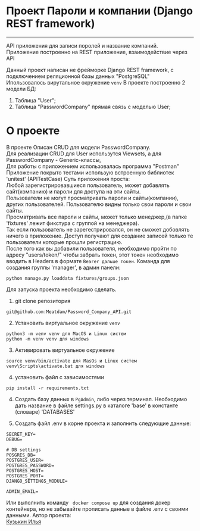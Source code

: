 # Проект Пароли и компании (Django REST framework)
________
API приложения для записи поролей и название компаний.<br>
Приложение построенно на REST приложение, взаимодействие через API 


Данный проект написан не фрейморке Django REST framework, с подключением реляционной базы данных "PostgreSQL"<br>
Ипользовалось вирутальное окружение ```venv```
В  проекте построенно 2 модели БД:
1. Таблица "User";
2. Таблица "PasswordCompany" прямая связь с моделью User;

# О проекте
В проекте Описан CRUD для модели PasswordCompany.<br> 
Для реализации CRUD для User использутся Viewsets, а для PasswordCompany - Generic-классы, <br>
Для работы с приложением использовалась программа "Postman"<br>
Приложение покрыто тестами использую встроенную библиотек 'unitest' (APITestCase)
Суть приложения проста:<br>
Любой зарегистрировавшиеся пользователь, может добавлять сайт(компанию) и пароли для доступа на эти сайты.<br>
Пользователи не могут просматривать пароли и сайты(компании), других пользователей. Пользователю видны только свои пароли и свои сайты.<br>
Просматривать все пароли и сайты, может только менеджер,(в папке 'fixtures' лежит фикстура с группой на менеджера).<br>
Так если пользователь не зарегестрировался, он не сможет добовлять ничего в приложение. Доступ получают для создание записей только те пользователи которые прошли регистрацию.<br>
После того как вы добавили пользователя, необходимо пройти по адресу "users/token/" чтобы забрать токен, этот токен необходимо вводить в Headers в формате ```Bearer дальше токен```.
Команда для создания группы 'manager', в админ панели:
```
python manage.py loaddata fixtures/groups.json
```
Для запуска проекта необходимо сделать.
1. git clone репозитория
```
git@github.com:Meatdam/Password_Company_API.git
```
2. Установить виртуальное окружение `venv`
```
python3 -m venv venv для MacOS и Linux систем
python -m venv venv для windows
```
3. Активировать виртуальное окружение
```
source venv/bin/activate для MasOs и Linux систем
venv\Scripts\activate.bat для windows
```
4. установить файл с зависимостями
```
pip install -r requirements.txt
```
4. Создать базу данных в ```PgAdmin```, либо через терминал. Необходимо дать название в файле settings.py в каталоге 'base' в константе (словаре) 'DATABASES'

5. Создать файл .env в корне проекта и заполнить следующие данные:
```
SECRET_KEY=
DEBUG=

# DB settings
POSGRES_DB=
POSTGRES_USER=
POSTGRES_PASSWORD=
POSTGRES_HOST=
POSTGRES_PORT=
DJANGO_SETTINGS_MODULE=

ADMIN_EMAIL=

```
Или выполнить команду ``` docker compose up``` для создания докер контейнера, но не забывайте прописать данные в файле .env с своими данными.
Автор проекта:<br>
[Кузькин Илья](https://github.com/Meatdam)
